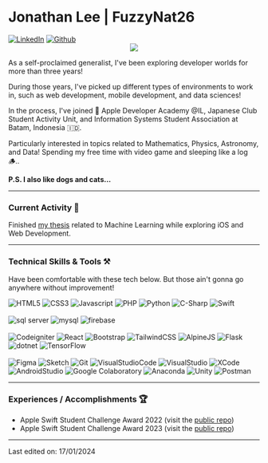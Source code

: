 # Jonathan Lee | FuzzyNat26

<div align="left">
    <a href="https://linkedin.com/in/jonathann-dev" target="_blank"><img src="https://img.shields.io/badge/Jonathan Lee-blue?style=for-the-badge&logo=linkedin" alt="LinkedIn" /></a>
    <a href="https://fuzzynat26.github.io/personal" target="_blank"><img src="https://img.shields.io/badge/Personal Site-gray?style=for-the-badge&logo=github" alt="Github" /></a>
</div>

<div align="center">
    <img src="https://media3.giphy.com/media/maNB0qAiRVAty/giphy.gif?cid=ecf05e47acwj9itblfctdhnhkd1uzfsm6u5lrugjrwklref2&rid=giphy.gif&ct=g" />
</div>

As a self-proclaimed generalist, I've been exploring developer worlds for more than three years!

During those years, I've picked up different types of environments to work in, such as web development, mobile development, and data sciences!

In the process, I've joined  Apple Developer Academy @IL, Japanese Club Student Activity Unit, and Information Systems Student Association at Batam, Indonesia 🇮🇩.

Particularly interested in topics related to Mathematics, Physics, Astronomy, and Data! Spending my free time with video game and sleeping like a log 🪵..

**P.S. I also like dogs and cats...**

---
### Current Activity 🏃

Finished [my thesis](https://fuzzynat26.github.io/personal/portfolio/hanxie-handwriting-app) related to Machine Learning while exploring iOS and Web Development.

---

</div>


### Technical Skills & Tools ⚒️
Have been comfortable with these tech below. But those ain't gonna go anywhere without improvement!
<div align="left">
<img src="https://img.shields.io/badge/HTML5-red?style=**flat**&logo=HTML5&logoColor=white" alt="HTML5">
<img src="https://img.shields.io/badge/CSS3-blue?style=**flat**&logo=CSS3&logoColor=white" alt="CSS3">
<img src="https://img.shields.io/badge/Javascript-EE8135?style=**flat**&logo=Javascript&logoColor=white" alt="Javascript">
<img src="https://img.shields.io/badge/PHP-474a8a?style=**flat**&logo=PHP&logoColor=white" alt="PHP">
<img src="https://img.shields.io/badge/Python-4b8bbe?style=**flat**&logo=python&logoColor=white" alt="Python">
<img src="https://img.shields.io/badge/C%23-purple?style=**flat**&logo=csharp&logoColor=white" alt="C-Sharp">
<img src="https://img.shields.io/badge/Swift-F07224?style=**flat**&logo=Swift&logoColor=white" alt="Swift">
</div>
&nbsp;
<div align="left">
<img src="https://img.shields.io/badge/SQL Server-red?style=**flat**&logo=microsoftsqlserver&logoColor=white" alt="sql server">
<img src="https://img.shields.io/badge/MySQL-00758f?style=**flat**&logo=mysql&logoColor=white" alt="mysql">
<img src="https://img.shields.io/badge/Firebase-f5820d?style=**flat**&logo=firebase&logoColor=white" alt="firebase">
</div>
&nbsp;
<div align="left">
<img src="https://img.shields.io/badge/Codeigniter-red?style=**flat**&logo=Codeigniter&logoColor=white" alt="Codeigniter">
<img src="https://img.shields.io/badge/React-36B4E3?style=**flat**&logo=React&logoColor=white" alt="React">
<img src="https://img.shields.io/badge/Bootstrap-712cf9?style=**flat**&logo=Bootstrap&logoColor=white" alt="Bootstrap">
<img src="https://img.shields.io/badge/TailwindCSS-36B4E3?style=**flat**&logo=TailwindCSS&logoColor=white" alt="TailwindCSS">
<img src="https://img.shields.io/badge/AlpineJS-2d3441?style=**flat**&logo=Alpinedotjs&logoColor=white" alt="AlpineJS">
<img src="https://img.shields.io/badge/Flask-gray?style=**flat**&logo=Flask&logoColor=white" alt="Flask">
<img src="https://img.shields.io/badge/.NET-6c7cdc?style=**flat**&logo=dotnet&logoColor=white" alt="dotnet">
<img src="https://img.shields.io/badge/TensorFlow-orange?style=**flat**&logo=TensorFlow&logoColor=white" alt="TensorFlow">
</div>
&nbsp;
<div align="left">
<img src="https://img.shields.io/badge/Figma-gray?style=**flat**&logo=Figma&logoColor=white" alt="Figma">
<img src="https://img.shields.io/badge/Sketch-orange?style=**flat**&logo=Sketch&logoColor=white" alt="Sketch">
<img src="https://img.shields.io/badge/Git-gray?style=**flat**&logo=Git&logoColor=white" alt="Git">
<img src="https://img.shields.io/badge/VS Code-blue?style=**flat**&logo=VisualStudioCode&logoColor=white" alt="VisualStudioCode">
<img src="https://img.shields.io/badge/Visual Studio-purple?style=**flat**&logo=VisualStudio&logoColor=white" alt="VisualStudio">
<img src="https://img.shields.io/badge/XCode-blue?style=**flat**&logo=XCode&logoColor=white" alt="XCode">
<img src="https://img.shields.io/badge/Android Studio-darkgreen?style=**flat**&logo=AndroidStudio&logoColor=white" alt="AndroidStudio">
<img src="https://img.shields.io/badge/Colab-orange?style=**flat**&logo=googlecolab&logoColor=white" alt="Google Colaboratory">
<img src="https://img.shields.io/badge/Anaconda-3eb049?style=**flat**&logo=anaconda&logoColor=white" alt="Anaconda">
<img src="https://img.shields.io/badge/Unity-gray?style=**flat**&logo=Unity&logoColor=white" alt="Unity">
<img src="https://img.shields.io/badge/Postman-orange?style=**flat**&logo=Postman&logoColor=white" alt="Postman">
</div>

---
### Experiences / Accomplishments :trophy:

- Apple Swift Student Challenge Award 2022 (visit the [public repo](https://github.com/FuzzyNat26/build-with-math))
- Apple Swift Student Challenge Award 2023 (visit the [public repo](https://github.com/FuzzyNat26/light-pollution))

---
Last edited on: 17/01/2024
